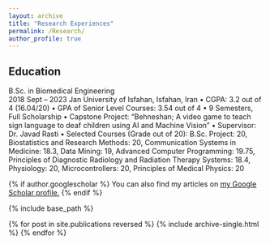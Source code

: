```yaml
---
layout: archive
title: "Research Experiences"
permalink: /Research/
author_profile: true
---
```



## Education  
B.Sc. in Biomedical Engineering			
2018 Sept – 2023 Jan
University of Isfahan, Isfahan, Iran
•	CGPA: 3.2 out of 4 (16.04/20)
•	GPA of Senior Level Courses: 3.54 out of 4 
•	9 Semesters, Full Scholarship
•	Capstone Project: “Behneshan; A video game to teach sign language to deaf children using AI and Machine Vision”
•	Supervisor: Dr. Javad Rasti
•	Selected Courses (Grade out of 20):                                                                                                                                  B.Sc. Project: 20, Biostatistics and Research Methods: 20, Communication Systems in Medicine: 18.3,                    Data Mining: 19, Advanced Computer Programming: 19.75, Principles of Diagnostic Radiology and Radiation Therapy Systems: 18.4, Physiology: 20, Microcontrollers: 20, Principles of Medical Physics: 20


{% if author.googlescholar %}
  You can also find my articles on <u><a href="{{author.googlescholar}}">my Google Scholar profile</a>.</u>
{% endif %}

{% include base_path %}

{% for post in site.publications reversed %}
  {% include archive-single.html %}
{% endfor %}
